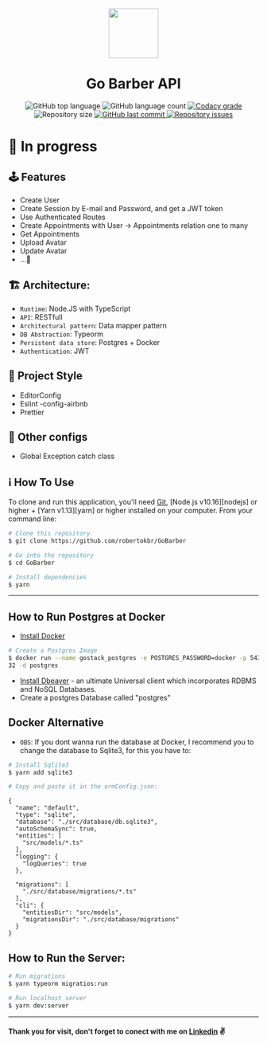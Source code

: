 <h1 align="center">
    <img src="https://camo.githubusercontent.com/ab9f94b1f47bf05fbf0f99d65a802f638cb38f21/68747470733a2f2f692e696d6775722e636f6d2f613334616f30782e706e67" width="100px" /><br>
    <br>
  Go Barber API
</h1>
<p align="center">
  <img alt="GitHub top language" src="https://img.shields.io/github/languages/top/robertokbr/GoBarber.svg">

  <img alt="GitHub language count" src="https://img.shields.io/github/languages/count/robertokbr/GoBarber.svg">

  <a href="https://www.codacy.com/app/robertokbr/GoBarber?utm_source=github.com&amp;utm_medium=referral&amp;utm_content=robertokbr/GoBarber&amp;utm_campaign=Badge_Grade">
    <img alt="Codacy grade" src="https://img.shields.io/codacy/grade/1b577a07dda843aba09f4bc55d1af8fc.svg">
  </a>

  <img alt="Repository size" src="https://img.shields.io/github/repo-size/robertokbr/GoBarber.svg">
  <a href="https://github.com/robertokbr/GoBarber/commits/master">
    <img alt="GitHub last commit" src="https://img.shields.io/github/last-commit/robertokbr/GoBarber.svg">
  </a>

  <a href="https://github.com/robertokbr/GoBarber/issues">
    <img alt="Repository issues" src="https://img.shields.io/github/issues/robertokbr/GoBarber.svg">
  </a>
  
# 🚧 In progress

## 🕹 Features

* Create User
* Create Session by E-mail and Password, and get a JWT token
* Use Authenticated Routes
* Create Appointments with User -> Appointments relation one to many
* Get Appointments
* Upload Avatar
* Update Avatar 
* ...🔧


## 🏗 Architecture:
* `Runtime`: Node.JS with TypeScript 
* `API`: RESTfull
* `Architectural pattern`: Data mapper pattern
* `DB Abstraction`: Typeorm
* `Persistent data store`: Postgres + Docker
* `Authentication`: JWT

## 🎈 Project Style

* EditorConfig
* Eslint -config-airbnb
* Prettier

## 🔧 Other configs

* Global Exception catch class


## :information_source: How To Use

To clone and run this application, you'll need [Git](https://git-scm.com), [Node.js v10.16][nodejs] or higher + [Yarn v1.13][yarn] or higher installed on your computer. From your command line:

```bash
# Clone this repository
$ git clone https://github.com/robertokbr/GoBarber

# Go into the repository
$ cd GoBarber

# Install dependencies
$ yarn 
```
---

## How to Run Postgres at Docker

* [Install Docker](https://www.notion.so/Instalando-Docker-6290d9994b0b4555a153576a1d97bee2)

```bash
# Create a Postgres Image
$ docker run --name gostack_postgres -e POSTGRES_PASSWORD=docker -p 5432:54
32 -d postgres
```
* [Install Dbeaver](https://www.notion.so/MODULO-2-643fa9a4a8424fffa0602a07dad33646#134f91737d9e4216bf5d085c5a0c6121) - an ultimate Universal client which incorporates RDBMS and NoSQL Databases.
* Create a postgres Database called "postgres"

## Docker Alternative
* ``OBS``: If you dont wanna run the database at Docker, I recommend you to change the database to Sqlite3, for this you have to:
```bash
# Install Sqlite3
$ yarn add sqlite3 

# Copy and paste it in the ormConfig.json:
```
```
{
  "name": "default",
  "type": "sqlite",
  "database": "./src/database/db.sqlite3",
  "autoSchemaSync": true,
  "entities": [
    "src/models/*.ts"
  ],
  "logging": {
    "logQueries": true
  },

  "migrations": [
    "./src/database/migrations/*.ts"
  ],
  "cli": {
    "entitiesDir": "src/models",
    "migrationsDir": "./src/database/migrations"
  }
}

```

## How to Run the Server:
```bash
# Run migrations
$ yarn typeorm migratios:run

# Run localhost server
$ yarn dev:server
```
---

#### Thank you for visit, don't forget to conect with me on [Linkedin](https://www.linkedin.com/in/robertojrcdc/) ✌
